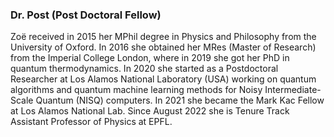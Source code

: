 ### Dr. Post (Post Doctoral Fellow)
Zoë received in 2015 her MPhil degree in Physics and Philosophy from the University of Oxford. In 2016 she obtained her MRes (Master of Research) from the Imperial College London, where in 2019 she got her PhD in quantum thermodynamics. In 2020 she started as a Postdoctoral Researcher at Los Alamos National Laboratory (USA) working on quantum algorithms and quantum machine learning methods for Noisy Intermediate-Scale Quantum (NISQ) computers. In 2021 she became the Mark Kac Fellow at Los Alamos National Lab. Since August 2022 she is Tenure Track Assistant Professor of Physics at EPFL.